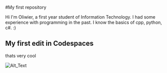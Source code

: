 #My first repository

Hi I'm Oliwier, a first year student of Information Technology. 
I had some experience with programming in the past.
I know the basics of cpp, python, c#.
:)

## My first edit in Codespaces
thats very cool

![Alt_Text](./ss.jpeg)
